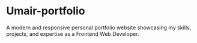 # Umair-portfolio
A modern and responsive personal portfolio website showcasing my skills, projects, and expertise as a Frontend Web Developer.

